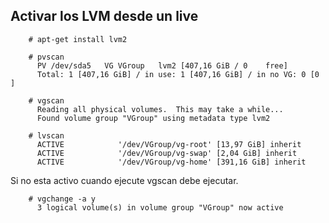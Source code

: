 ## Activar los LVM desde un live

```
	# apt-get install lvm2
```

```
	# pvscan 
	  PV /dev/sda5   VG VGroup   lvm2 [407,16 GiB / 0    free]
	  Total: 1 [407,16 GiB] / in use: 1 [407,16 GiB] / in no VG: 0 [0   ]

	# vgscan 
	  Reading all physical volumes.  This may take a while...
	  Found volume group "VGroup" using metadata type lvm2

	# lvscan 
	  ACTIVE            '/dev/VGroup/vg-root' [13,97 GiB] inherit
	  ACTIVE            '/dev/VGroup/vg-swap' [2,04 GiB] inherit
	  ACTIVE            '/dev/VGroup/vg-home' [391,16 GiB] inherit
```

Si no esta activo cuando ejecute vgscan debe ejecutar.

```
	# vgchange -a y
	  3 logical volume(s) in volume group "VGroup" now active
